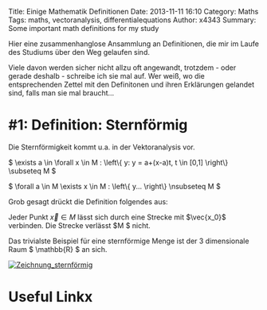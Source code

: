 Title: Einige Mathematik Definitionen
Date: 2013-11-11 16:10
Category: Maths
Tags: maths, vectoranalysis, differentialequations
Author: x4343
Summary: Some important math definitions for my study

Hier eine zusammenhanglose Ansammlung an Definitionen, die mir im Laufe des Studiums über den Weg gelaufen sind.

Viele davon werden sicher nicht allzu oft angewandt, trotzdem - oder gerade deshalb - schreibe ich sie mal auf.
Wer weiß, wo die entsprechenden Zettel mit den Definitonen und ihren Erklärungen gelandet sind, falls man sie mal braucht...

# #1: Definition: Sternförmig

Die Sternförmigkeit kommt u.a. in der Vektoranalysis vor.

$ \exists a \in \forall x \in M : \left\\{ y: y = a+(x-a)t, t \in [0,1] \right\\} \subseteq M $


$ \forall a \in M \exists x \in M : \left\\{ y... \right\\} \nsubseteq M $

Grob gesagt drückt die Definition folgendes aus: 

Jeder Punkt $\vec{x} \in M$ lässt sich durch eine Strecke mit $\vec{x_0}$ verbinden. Die Strecke verlässt $M $ nicht.

Das trivialste Beispiel für eine sternförmige Menge ist der 3 dimensionale Raum $ \mathbb{R} $ an sich.

[![Zeichnung_sternförmig](/static/pictures/maths/sternfoermig.png)](/static/pictures/maths/sternfoermig.svg)

# Useful Linkx
 
